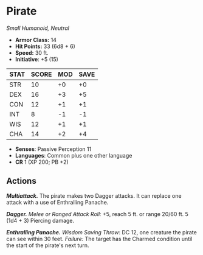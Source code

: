 # Pirate

*Small Humanoid, Neutral*

- **Armor Class:** 14
- **Hit Points:** 33 (6d8 + 6)
- **Speed:** 30 ft.
- **Initiative**: +5 (15)

|STAT|SCORE|MOD|SAVE|
| --- | --- | --- | ---- |
| STR | 10 | +0 | +0 |
| DEX | 16 | +3 | +5 |
| CON | 12 | +1 | +1 |
| INT | 8 | -1 | -1 |
| WIS | 12 | +1 | +1 |
| CHA | 14 | +2 | +4 |

- **Senses**: Passive Perception 11
- **Languages**: Common plus one other language
- **CR** 1 (XP 200; PB +2)

## Actions

***Multiattack.*** The pirate makes two Dagger attacks. It can replace one attack with a use of Enthralling Panache.

***Dagger.*** *Melee or Ranged Attack Roll:* +5, reach 5 ft. or range 20/60 ft. 5 (1d4 + 3) Piercing damage.

***Enthralling Panache.*** *Wisdom Saving Throw*: DC 12, one creature the pirate can see within 30 feet. *Failure:*  The target has the Charmed condition until the start of the pirate's next turn.

